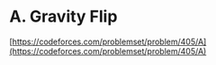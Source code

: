 # A. Gravity Flip

[https://codeforces.com/problemset/problem/405/A](https://codeforces.com/problemset/problem/405/A)

